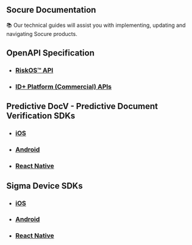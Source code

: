 ## Socure Documentation
:books: Our technical guides will assist you with implementing, updating and navigating Socure products.

## OpenAPI Specification

* ### [RiskOS™ API](/openapi-spec/riskos-api-spec.json)
* ### [ID+ Platform (Commercial) APIs](/openapi-spec/id-plus-api-spec.json)

## Predictive DocV - Predictive Document Verification SDKs

* ### [iOS](https://github.com/socure-inc/socure-docv-sdk-ios)
* ### [Android](https://github.com/socure-inc/socure-docv-sdk-android)
* ### [React Native](https://github.com/socure-inc/socure-docv-demo-app-react-native)

## Sigma Device SDKs

* ### [iOS](https://github.com/socure-inc/socure-sigmadevice-sdk-ios)
* ### [Android](https://github.com/socure-inc/socure-sigmadevice-sdk-android)
* ### [React Native](https://github.com/socure-inc/socure-sigmadevice-demo-app-react-native)
